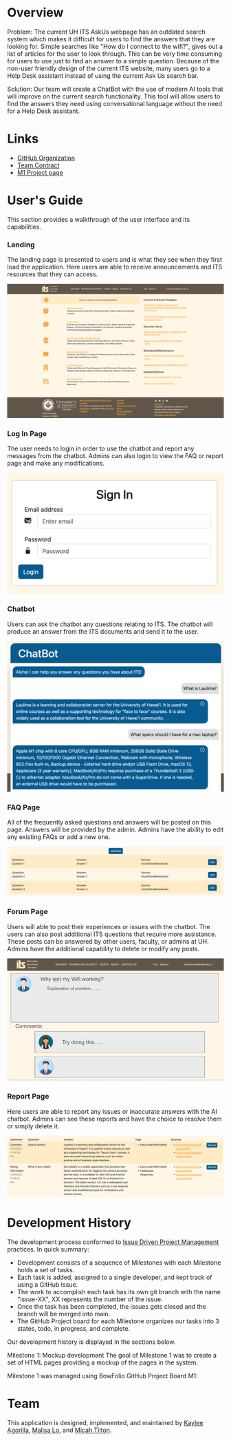 # Overview
Problem: The current UH ITS AskUs webpage has an outdated search system which makes it difficult for users to find the answers that they are looking for. Simple searches like "How do I connect to the wifi?", gives out a list of articles for the user to look through. This can be very time consuming for users to use just to find an answer to a simple question. Because of the non-user friendly design of the current ITS website, many users go to a Help Desk assistant instead of using the current Ask Us search bar.

Solution: Our team will create a ChatBot with the use of modern AI tools that will improve on the current search functionality. This tool will allow users to find the answers they need using conversational language without the need for a Help Desk assistant.

# Links
- [GitHub Organization](https://github.com/darkmode-askus/)
- [Team Contract](https://docs.google.com/document/d/10KI7QzybiLFSjhUuJa4Rv9LNcAiDDKtMt7nOhDZN9LM/edit?usp=sharing/)
- [M1 Project page](https://github.com/orgs/darkmode-askus/projects/6/)

# User's Guide

This section provides a walkthrough of the user interface and its capabilities.


### Landing

The landing page is presented to users and is what they see when they first load the application. Here users are able to receive announcements and ITS resources that they can access. 

<img src="public/landing.png">

### Log In Page

The user needs to login in order to use the chatbot and report any messages from the chatbot. Admins can also login to view the FAQ or report page and make any modifications. 

<img src="public/login.png">

### Chatbot

Users can ask the chatbot any questions relating to ITS. The chatbot will produce an answer from the ITS documents and send it to the user.

<img src="public/chatbot.png">

### FAQ Page

All of the frequently asked questions and answers will be posted on this page. Answers will be provided by the admin. Admins have the ability to edit any existing FAQs or add a new one.

<img src="public/faq.png">

### Forum Page

Users will able to post their experiences or issues with the chatbot. The users can also post additional ITS questions that require more assistance. These posts can be answered by other users, faculty, or admins at UH. Admins have the additional capability to delete or modify any posts.

<img src="public/forum.png">

### Report Page

Here users are able to report any issues or inaccurate answers with the AI chatbot. Admins can see these reports and have the choice to resolve them or simply delete it.

<img src="public/report.png">

# Development History

The development process conformed to [Issue Driven Project Management](https://courses.ics.hawaii.edu/ics314f19/modules/project-management/) practices. In quick summary:

- Development consists of a sequence of Milestones with each Milestone holds a set of tasks.
- Each task is added, assigned to a single developer, and kept track of using a GitHub Issue.
- The work to accomplish each task has its own git branch with the name "issue-XX", XX represents the number of the issue.
- Once the task has been completed, the issues gets closed and the branch will be merged into main.
- The GitHub Project board for each Milestone organizes our tasks into 3 states, todo, in progress, and complete.

Our development history is displayed in the sections below.

Milestone 1: Mockup development
The goal of Milestone 1 was to create a set of HTML pages providing a mockup of the pages in the system.

Milestone 1 was managed using BowFolio GitHub Project Board M1:


# Team

This application is designed, implemented, and maintained by [Kaylee Agorilla](https://kayleeagorilla.github.io/), [Malisa Lo](https://malisalo.github.io/), and [Micah Tilton](https://micahtilton.github.io/).

